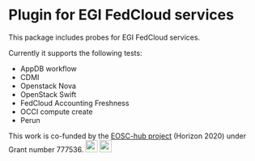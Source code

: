 # Plugin for EGI FedCloud services

This package includes probes for EGI FedCloud services.

Currently it supports the following tests:
 - AppDB workflow
 - CDMI
 - Openstack Nova
 - OpenStack Swift
 - FedCloud Accounting Freshness
 - OCCI compute create
 - Perun

This work is co-funded by the [EOSC-hub project](http://eosc-hub.eu/) (Horizon 2020) under Grant number 777536.
<img src="https://wiki.eosc-hub.eu/download/attachments/1867786/eu%20logo.jpeg?version=1&modificationDate=1459256840098&api=v2" height="24">
<img src="https://wiki.eosc-hub.eu/download/attachments/18973612/eosc-hub-web.png?version=1&modificationDate=1516099993132&api=v2" height="24">
